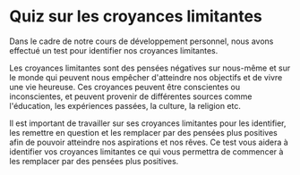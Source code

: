 # Quiz sur les croyances limitantes

Dans le cadre de notre cours de développement personnel, nous avons effectué un test pour identifier nos croyances limitantes.

Les croyances limitantes sont des pensées négatives sur nous-même et sur le monde qui peuvent nous empêcher d'atteindre nos objectifs et de vivre une vie heureuse. Ces croyances peuvent être conscientes ou inconscientes, et peuvent provenir de différentes sources comme l'éducation, les expériences passées, la culture, la religion etc.

Il est important de travailler sur ses croyances limitantes pour les identifier, les remettre en question et les remplacer par des pensées plus positives afin de pouvoir atteindre nos aspirations et nos rêves. Ce test vous aidera à identifier vos croyances limitantes ce qui vous permettra de commencer à les remplacer par des pensées plus positives.

